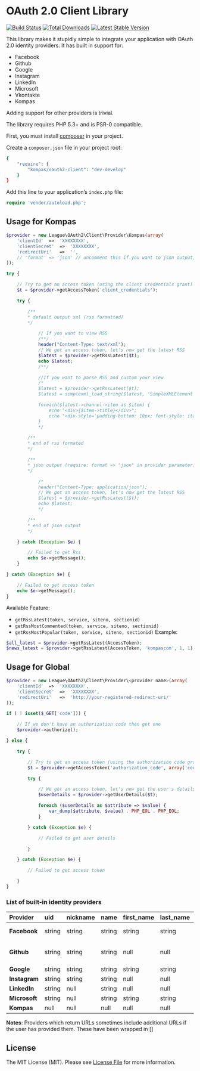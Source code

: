 # OAuth 2.0 Client Library

[![Build Status](https://travis-ci.org/php-loep/oauth2-client.png?branch=master)](https://travis-ci.org/php-loep/oauth2-client)
[![Total Downloads](https://poser.pugx.org/league/oauth2-client/downloads.png)](https://packagist.org/packages/league/oauth2-client)
[![Latest Stable Version](https://poser.pugx.org/league/oauth2-client/v/stable.png)](https://packagist.org/packages/league/oauth2-client)

This library makes it stupidly simple to integrate your application with OAuth 2.0 identity providers. It has built in support for:

* Facebook
* Github
* Google
* Instagram
* LinkedIn
* Microsoft
* Vkontakte
* Kompas

Adding support for other providers is trivial.

The library requires PHP 5.3+ and is PSR-0 compatible.

First, you must install [composer](http://getcomposer.org/doc/00-intro.md) in your project.

Create a `composer.json` file in your project root:
```bash
{
    "require": {
        "kompas/oauth2-client": "dev-develop"
    }
}
```
Add this line to your application’s `index.php` file:
```php
require 'vendor/autoload.php';
```

## Usage for Kompas

```php
$provider = new League\OAuth2\Client\Provider\Kompas(array(
    'clientId'  =>  'XXXXXXXX',
    'clientSecret'  =>  'XXXXXXXX',
    'redirectUri'   =>  '',
    // 'format' => 'json' // uncomment this if you want to json output, default output is xml (rss formated)
));

try {

    // Try to get an access token (using the client credentials grant)
    $t = $provider->getAccessToken('client_credentials');

    try {

        /**
        * default output xml (rss formatted)
        */

            // If you want to view RSS
            /**/
            header("Content-Type: text/xml");
            // We got an access token, let's now get the latest RSS
            $latest = $provider->getRssLatest($t);
            echo $latest;
            /**/

            //If you want to parse RSS and custom your view
            /*
            $latest = $provider->getRssLatest($t);
            $latest = simplexml_load_string($latest, 'SimpleXMLElement', LIBXML_NOCDATA + LIBXML_NOERROR + LIBXML_ERR_FATAL + LIBXML_ERR_NONE);

            foreach($latest->channel->item as $item) {
                echo "<div>{$item->title}</div>";
                echo "<div style='padding-bottom: 10px; font-style: italic;'>{$item->description}</div>";
            }
            */

        /**
        * end of rss formated
        */

        /**
        * json output (require: format => "json" in provider parameter)
        */

            /*
            header("Content-Type: application/json");
            // We got an access token, let's now get the latest RSS
            $latest = $provider->getRssLatest($t);
            echo $latest;
            */

        /**
        * end of json output
        */

    } catch (Exception $e) {

        // Failed to get Rss
        echo $e->getMessage();
    }

} catch (Exception $e) {

    // Failed to get access token
    echo $e->getMessage();
}
```

Available Feature:
- `getRssLatest(token, service, siteno, sectionid)`
- `getRssMostCommented(token, service, siteno, sectionid)`
- `getRssMostPopular(token, service, siteno, sectionid)`
Example:
```php
$all_latest = $provider->getRssLatest(AccessToken);
$news_latest = $provider->getRssLatest(AccessToken, 'kompascom', 1, 1);
```

## Usage for Global

```php
$provider = new League\OAuth2\Client\Provider\<provider name>(array(
    'clientId'  =>  'XXXXXXXX',
    'clientSecret'  =>  'XXXXXXXX',
    'redirectUri'   =>  'http://your-registered-redirect-uri/'
));

if ( ! isset($_GET['code'])) {

    // If we don't have an authorization code then get one
    $provider->authorize();

} else {

    try {

        // Try to get an access token (using the authorization code grant)
        $t = $provider->getAccessToken('authorization_code', array('code' => $_GET['code']));

        try {

            // We got an access token, let's now get the user's details
            $userDetails = $provider->getUserDetails($t);

            foreach ($userDetails as $attribute => $value) {
                var_dump($attribute, $value) . PHP_EOL . PHP_EOL;
            }

        } catch (Exception $e) {

            // Failed to get user details

        }

    } catch (Exception $e) {

        // Failed to get access token

    }
}
```

### List of built-in identity providers

| Provider | uid    | nickname | name   | first_name | last_name | email  | location | description | imageUrl | urls |
| :------- | :----- | :------- | :----- | :--------- | :-------- | :----- | :------- | :---------- | :------- | :--- |
| **Facebook** | string | string | string | string | string | string | string | string | string   | array (Facebook) |
| **Github**   | string | string | string | null | null | string | null | null | null | array (Github, [personal])|
| **Google** | string | string | string | string | string | string | null | null | string | null |
| **Instagram** | string | string | string | null | null | null | null | string | string | null |
| **LinkedIn** | string | null | string | null | null | string | string | string | string | string |
| **Microsoft** | string | null | string | string | string | string | null | null | string | string |
| **Kompas** | null | null | null | null | null | null | null | null | null | null |

**Notes**: Providers which return URLs sometimes include additional URLs if the user has provided them. These have been wrapped in []

## License

The MIT License (MIT). Please see [License File](https://github.com/php-loep/:package_name/blob/master/LICENSE) for more information.
